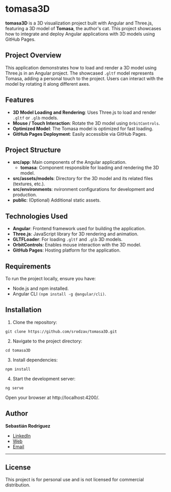 # tomasa3D

**tomasa3D** is a 3D visualization project built with Angular and Three.js, featuring a 3D model of **Tomasa**, the author's cat. This project showcases how to integrate and deploy Angular applications with 3D models using GitHub Pages.

## Project Overview

This application demonstrates how to load and render a 3D model using Three.js in an Angular project. The showcased ```.gltf``` model represents Tomasa, adding a personal touch to the project. Users can interact with the model by rotating it along different axes.

## Features

- **3D Model Loading and Rendering**: Uses Three.js to load and render ```.gltf``` or ```.glb``` models.
- **Mouse / Touch Interaction**: Rotate the 3D model using ```OrbitControls```.
- **Optimized Model**: The Tomasa model is optimized for fast loading.
- **GitHub Pages Deployment**:  Easily accessible via GitHub Pages.

## Project Structure

- **src/app**: Main components of the Angular application.
  - **tomasa**: Component responsible for loading and rendering the 3D model.
- **src/assets/models**: Directory for the 3D model and its related files (textures, etc.).
- **src/environments**: nvironment configurations for development and production.
- **public**: (Optional) Additional static assets.

## Technologies Used

- **Angular**: Frontend framework used for building the application.
- **Three.js**: JavaScript library for 3D rendering and animation.
- **GLTFLoader**: For loading ```.gltf``` and ```.glb``` 3D models.
- **OrbitControls**: Enables mouse interaction with the 3D model.
- **GitHub Pages**: Hosting platform for the application.

## Requirements

To run the project locally, ensure you have:

   - Node.js and npm installed.
   - Angular CLI ```(npm install -g @angular/cli)```.

## Installation

1. Clone the repository:
```
git clone https://github.com/srodzav/tomasa3D.git
```

2. Navigate to the project directory:
```
cd tomasa3D
```

3. Install dependencies:
```
npm install
```

4. Start the development server:
```
ng serve
```

Open your browser at http://localhost:4200/.

## Author

**Sebastián Rodríguez**
- [LinkedIn](https://www.linkedin.com/in/sebastian-rodriguez-zavala/)
- [Web](https://sebastianrdz.com)
- [Email](mailto:contact@sebastianrdz.com)

---

## License

This project is for personal use and is not licensed for commercial distribution.
